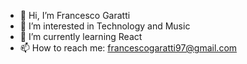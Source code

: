 - 👋 Hi, I’m Francesco Garatti
- 👀 I’m interested in Technology and Music
- 🌱 I’m currently learning React
- 📫 How to reach me: francescogaratti97@gmail.com

<!---
francescogaratti/francescogaratti is a ✨ special ✨ repository because its `README.md` (this file) appears on your GitHub profile.
You can click the Preview link to take a look at your changes.
--->
